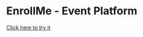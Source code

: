 <html>
  <head></head>
  <body>
    <h1>EnrollMe - Event Platform</h1>
    <a href='https://keval-tank.github.io/EnrollMe/'>Click here to try it
  </body>
</html>
